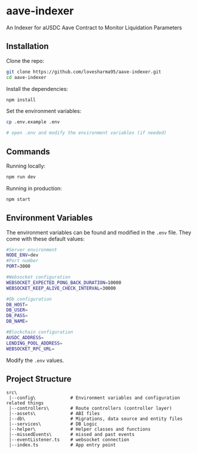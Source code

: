 # aave-indexer

An Indexer for aUSDC Aave Contract to Monitor Liquidation Parameters

## Installation

Clone the repo:

```bash
git clone https://github.com/lovesharma95/aave-indexer.git
cd aave-indexer
```

Install the dependencies:

```bash
npm install
```

Set the environment variables:

```bash
cp .env.example .env

# open .env and modify the environment variables (if needed)
```

## Commands

Running locally:

```bash
npm run dev
```

Running in production:

```bash
npm start
```

## Environment Variables

The environment variables can be found and modified in the `.env` file. They come with these default values:

```bash
#Server environment
NODE_ENV=dev
#Port number
PORT=3000

#Websocket configuration
WEBSOCKET_EXPECTED_PONG_BACK_DURATION=10000
WEBSOCKET_KEEP_ALIVE_CHECK_INTERVAL=30000

#Db configuration
DB_HOST=
DB_USER=
DB_PASS=
DB_NAME=

#Blockchain configuration
AUSDC_ADDRESS=
LENDING_POOL_ADDRESS=
WEBSOCKET_RPC_URL=

```

Modify the `.env` values.

## Project Structure

```
src\
 |--config\         	# Environment variables and configuration related things
 |--controllers\    	# Route controllers (controller layer)
 |--assets\         	# ABI files
 |--db\             	# Migrations, data source and entity files
 |--services\       	# DB Logic
 |--helper\         	# Helper classes and functions
 |--missedEvents\       # missed and past events
 |--eventListener.ts	# websocket connection
 |--index.ts        	# App entry point
```
